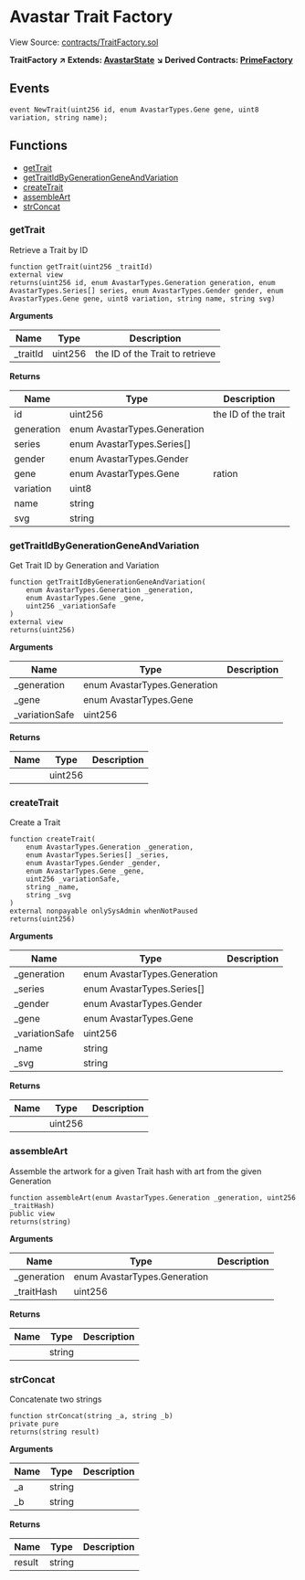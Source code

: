 # Avastar Trait Factory

View Source: [contracts/TraitFactory.sol](https://github.com/Dapp-Wizards/Avastars-Contracts/blob/master/contracts/TraitFactory.sol)

**TraitFactory** **↗ Extends: [AvastarState](AvastarState.md)**
**↘ Derived Contracts: [PrimeFactory](PrimeFactory.md)**

## Events

```solidity
event NewTrait(uint256 id, enum AvastarTypes.Gene gene, uint8 variation, string name);
```

## **Functions**

- [getTrait](#gettrait)
- [getTraitIdByGenerationGeneAndVariation](#gettraitidbygenerationgeneandvariation)
- [createTrait](#createtrait)
- [assembleArt](#assembleart)
- [strConcat](#strconcat)

### getTrait

Retrieve a Trait by ID

```solidity
function getTrait(uint256 _traitId)
external view
returns(uint256 id, enum AvastarTypes.Generation generation, enum AvastarTypes.Series[] series, enum AvastarTypes.Gender gender, enum AvastarTypes.Gene gene, uint8 variation, string name, string svg)
```

**Arguments**

| Name        | Type           | Description  |
| ------------- |------------- | -----|
| _traitId | uint256 | the ID of the Trait to retrieve | 

**Returns**

| Name        | Type           | Description  |
| ------------- |------------- | -----|
| id | uint256 | the ID of the trait | 
| generation | enum AvastarTypes.Generation |  | 
| series | enum AvastarTypes.Series[] |  | 
| gender | enum AvastarTypes.Gender |  | 
| gene | enum AvastarTypes.Gene | ration | 
| variation | uint8 |  | 
| name | string |  | 
| svg | string |  | 

### getTraitIdByGenerationGeneAndVariation

Get Trait ID by Generation and Variation

```solidity
function getTraitIdByGenerationGeneAndVariation(
	enum AvastarTypes.Generation _generation,
	enum AvastarTypes.Gene _gene,
	uint256 _variationSafe
)
external view
returns(uint256)
```

**Arguments**

| Name        | Type           | Description  |
| ------------- |------------- | -----|
| _generation | enum AvastarTypes.Generation |  | 
| _gene | enum AvastarTypes.Gene |  | 
| _variationSafe | uint256 |  | 

**Returns**

| Name        | Type           | Description  |
| ------------- |------------- | -----|
|  | uint256 |  | 

### createTrait

Create a Trait

```solidity
function createTrait(
	enum AvastarTypes.Generation _generation,
	enum AvastarTypes.Series[] _series,
	enum AvastarTypes.Gender _gender,
	enum AvastarTypes.Gene _gene,
	uint256 _variationSafe,
	string _name,
	string _svg
)
external nonpayable onlySysAdmin whenNotPaused 
returns(uint256)
```

**Arguments**

| Name        | Type           | Description  |
| ------------- |------------- | -----|
| _generation | enum AvastarTypes.Generation |  | 
| _series | enum AvastarTypes.Series[] |  | 
| _gender | enum AvastarTypes.Gender |  | 
| _gene | enum AvastarTypes.Gene |  | 
| _variationSafe | uint256 |  | 
| _name | string |  | 
| _svg | string |  | 

**Returns**

| Name        | Type           | Description  |
| ------------- |------------- | -----|
|  | uint256 |  | 

### assembleArt

Assemble the artwork for a given Trait hash with art from the given Generation

```solidity
function assembleArt(enum AvastarTypes.Generation _generation, uint256 _traitHash)
public view
returns(string)
```

**Arguments**

| Name        | Type           | Description  |
| ------------- |------------- | -----|
| _generation | enum AvastarTypes.Generation |  | 
| _traitHash | uint256 |  | 

**Returns**

| Name        | Type           | Description  |
| ------------- |------------- | -----|
|  | string |  | 

### strConcat

Concatenate two strings

```solidity
function strConcat(string _a, string _b)
private pure
returns(string result)
```

**Arguments**

| Name        | Type           | Description  |
| ------------- |------------- | -----|
| _a | string |  | 
| _b | string |  | 

**Returns**

| Name        | Type           | Description  |
| ------------- |------------- | -----|
| result | string |  | 

